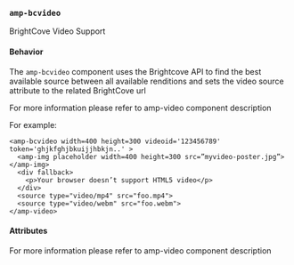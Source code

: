 ### <a name=”amp-bcvideo”></a> `amp-bcvideo`

BrightCove Video Support 

#### Behavior

The `amp-bcvideo` component uses the Brightcove API to find the best available source between all available renditions and sets the video source attribute to the related BrightCove url    

For more information please refer to amp-video component description

For example:

    <amp-bcvideo width=400 height=300 videoid='123456789' token='ghjkfghjbkuijjhbkjn..' >
      <amp-img placeholder width=400 height=300 src=”myvideo-poster.jpg”></amp-img>
      <div fallback>
        <p>Your browser doesn’t support HTML5 video</p>
      </div>
      <source type="video/mp4" src="foo.mp4">
      <source type="video/webm" src="foo.webm">
    </amp-video>

#### Attributes

For more information please refer to amp-video component description
